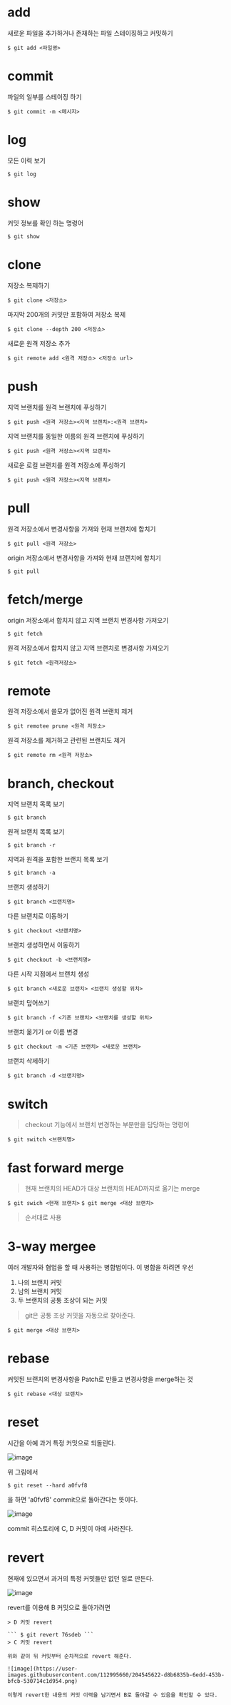 # add
새로운 파일을 추가하거나 존재하는 파일 스테이징하고 커밋하기

``` $ git add <파일명> ```
# commit
파일의 일부를 스테이징 하기

``` $ git commit -m <메시지> ```
# log
모든 이력 보기

``` $ git log ```
# show
커밋 정보를 확인 하는 명령어

``` $ git show ```

# clone
저장소 복제하기

``` $ git clone <저장소> ```

마지막 200개의 커밋만 포함하여 저장소 복제

``` $ git clone --depth 200 <저장소> ```

새로운 원격 저장소 추가

``` $ git remote add <원격 저장소> <저장소 url> ```

# push
지역 브랜치를 원격 브랜치에 푸싱하기

``` $ git push <원격 저장소><지역 브랜치>:<원격 브랜치> ```

지역 브랜치를 동일한 이름의 원격 브랜치에 푸싱하기

``` $ git push <원격 저장소><지역 브랜치> ```

새로운 로컬 브랜치를 원격 저장소에 푸싱하기

``` $ git push <원격 저장소><지역 브랜치> ```
# pull
원격 저장소에서 변경사항을 가져와 현재 브랜치에 합치기

``` $ git pull <원격 저장소> ```

origin 저장소에서 변경사항을 가져와 현재 브랜치에 합치기

``` $ git pull ```
# fetch/merge
origin 저장소에서 합치지 않고 지역 브랜치 변경사항 가져오기

``` $ git fetch ```

원격 저장소에서 합치지 않고 지역 브랜치로 변경사항 가져오기

``` $ git fetch <원격저장소> ```

# remote
원격 저장소에서 쓸모가 없어진 원격 브랜치 제거

``` $ git remotee prune <원격 저장소> ```

원격 저장소를 제거하고 관련된 브랜치도 제거

``` $ git remote rm <원격 저장소> ```
# branch, checkout
지역 브랜치 목록 보기

``` $ git branch ```

원격 브랜치 목록 보기

``` $ git branch -r ```

지역과 원격을 포함한 브랜치 목록 보기

``` $ git branch -a ```

브랜치 생성하기

``` $ git branch <브랜치명> ```

다른 브랜치로 이동하기

``` $ git checkout <브랜치명> ```

브랜치 생성하면서 이동하기

``` $ git checkout -b <브랜치명> ```

다른 시작 지점에서 브랜치 생성

``` $ git branch <새로운 브랜치> <브랜치 생성할 위치> ```

브랜치 덮어쓰기

``` $ git branch -f <기존 브랜치> <브랜치를 생성할 위치> ```

브랜치 옮기기 or 이름 변경

``` $ git checkout -m <기존 브랜치> <새로운 브랜치> ```

브랜치 삭제하기

``` $ git branch -d <브랜치명> ```
# switch
> checkout 기능에서 브랜치 변경하는 부분만을 담당하는 명령어

``` $ git switch <브랜치명> ```
# fast forward merge
> 현재 브랜치의 HEAD가 대상 브랜치의 HEAD까지로 옮기는 merge

``` $ git swich <현재 브랜치> ```
``` $ git merge <대상 브랜치> ```
> 순서대로 사용 
# 3-way mergee
여러 개발자와 협업을 할 때 사용하는 병합법이다. 이 병합을 하려면 우선

1. 나의 브랜치 커밋
2. 남의 브랜치 커밋
3. 두 브랜치의 공통 조상이 되는 커밋
> git은 공통 조상 커밋을 자동으로 찾아준다.

``` $ git merge <대상 브랜치> ```
# rebase
커밋된 브랜치의 변경사항을 Patch로 만들고 변경사항을 merge하는 것

``` $ git rebase <대상 브랜치> ```
# reset
시간을 아예 과거 특정 커밋으로 되돌린다.

![image](https://user-images.githubusercontent.com/112995660/204544784-d9fb2b29-b820-4d12-bad6-fcd7c03891c6.png)

위 그림에서

``` $ git reset --hard a0fvf8 ```

을 하면 'a0fvf8' commit으로 돌아간다는 뜻이다.

![image](https://user-images.githubusercontent.com/112995660/204545016-74c49835-b3b0-4b7e-a463-e020c65adc6d.png)

commit 히스토리에 C, D 커밋이 아예 사라진다.

# revert
현재에 있으면서 과거의 특정 커밋들만 없던 일로 만든다.

![image](https://user-images.githubusercontent.com/112995660/204545204-c8ba72a5-d7fb-4890-9cf4-6255cb900a9d.png)

revert를 이용해 B 커밋으로 돌아가려면

``` $ git revert 5lk4er ''' 
> D 커밋 revert

``` $ git revert 76sdeb ```
> C 커밋 revert 

위와 같이 뒤 커밋부터 순차적으로 revert 해준다.

![image](https://user-images.githubusercontent.com/112995660/204545622-d8b6835b-6edd-453b-bfcb-530714c1d954.png)

이렇게 revert한 내용의 커밋 이력을 남기면서 B로 돌아갈 수 있음을 확인할 수 있다.
